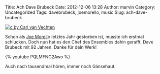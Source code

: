 Title: Ach Dave Brubeck
Date: 2012-12-06 13:28
Author: marvin
Category: Uncategorized
Tags: davebrubeck, joemorello, music
Slug: ach-dave-brubeck

[![c by Carl van Vechten]({filename}/images/Dave_Brubeck_1954.jpg)](http://de.wikipedia.org/w/index.php?title=Datei:Dave_Brubeck_1954.jpg)

Schon als [Joe Morell](http://de.wikipedia.org/wiki/Joe_Morello)o
letztes Jahr gestorben ist, musste ich erstmal schlucken. Doch nun hat
es den Chef des Ensembles dahin gerafft. Dave Brubeck mit 92 Jahren.
Danke für dein Werk!

{% youtube PQLMFNC2Awo %}

Auch nach tausendmal hören, immer noch Gänsehaut.

